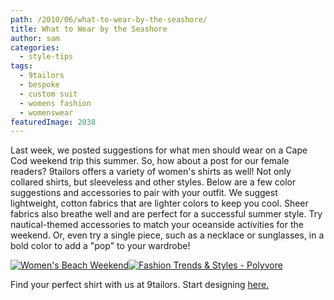 ```yaml
---
path: /2010/06/what-to-wear-by-the-seashore/
title: What to Wear by the Seashore
author: sam
categories: 
  - style-tips
tags: 
  - 9tailors
  - bespoke
  - custom suit
  - womens fashion
  - womenswear
featuredImage: 2038
---
```

Last week, we posted suggestions for what men should wear on a Cape Cod weekend trip this summer. So, how about a post for our female readers? 9tailors offers a variety of women's shirts as well! Not only collared shirts, but sleeveless and other styles. Below are a few color suggestions and accessories to pair with your outfit. We suggest lightweight, cotton fabrics that are lighter colors to keep you cool. Sheer fabrics also breathe well and are perfect for a successful summer style. Try nautical-themed accessories to match your oceanside activities for the weekend. Or, even try a single piece, such as a necklace or sunglasses, in a bold color to add a "pop" to your wardrobe!

[![Women's Beach Weekend](http://www.polyvore.com/cgi/img-set/BQcDAAAAAwoDanBnAAAABC5vdXQKFkV2ekdNWk4xM3hHbjBnbFB3RW5mR0EAAAACaWQKAWUAAAAEc2l6ZQ.jpg "Women's Beach Weekend")](http://www.polyvore.com/womens_beach_weekend/set?.embedder=1591450&.mid=embed&id=19593462)[![Fashion Trends & Styles - Polyvore](http://cdn.polyvore.com/rsrc/img/logo_embed_alt_63x21.png "Fashion Trends & Styles - Polyvore")](http://www.polyvore.com/)

Find your perfect shirt with us at 9tailors. Start designing [here.](http://beta.9tailors.com/)